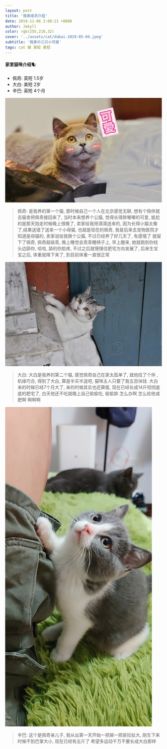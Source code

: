 ```yaml
---
layout: post
title: '我家成员介绍'
date: 2019-11-06 2:00:21 +0800
author: Jekyll
color: rgb(255,210,32)
cover: '../assets/cat/dabai-2019-05-04.jpeg'
subtitle: '我家の三只小可爱'
tags: cat 猫 英短 美短
---
```


#### 家里猫咪介绍🐈:
- 佩奇: 英短 1.5岁
- 大白: 美短 2岁
- 辛巴: 英短 4个月

![佩奇](/assets/cat/peiqi-2019-11-06.jpeg)
>佩奇: 是我养的第一个猫, 那时候自己一个人在北京感觉无聊, 想有个陪伴就去猫舍把佩奇接回来了, 当时本来想养个公猫, 觉得长得胖嘟嘟的可爱, 尴尬的是那天抱走时候晚上很晚了, 卖家给我用滴滴送来的, 因为长得小猫太像了,结果送错了送来一个小母猫, 也就是现在的佩奇, 我是后来去宠物医院才知道是母猫的, 卖家说给我换个公猫, 不过已经养了好几天了, 有感情了 就留下了佩奇, 佩奇超级乖, 晚上睡觉会乖乖睡椅子上, 早上醒来, 她就跑到你枕头边舔你, 哈哈, 舔的你脸疼, 不过之后就慢慢往肥宅方向发展了, 后来生宝宝之后, 体重就降下来了, 到目前体重一直很正常 

![大白](/assets/cat/dabai-2019-11-06.jpeg)
>大白: 大白是我养的第二个猫, 感觉佩奇自己在家太孤单了, 就他找了个伴 , 机缘巧合, 得到了大白, 算是半买半送吧, 猫咪主人只要了我五百块钱. 大白来的时候已经7个月大了,  来的时候其实也还算瘦, 现在已经长成14斤彻彻底底的肥宅了, 白天他还不吃就晚上自己偷偷吃, 偷偷胖 怎么办啊 怎么给他减肥啊 啊啊啊

![辛巴](/assets/cat/xinba-2019-11-06.jpeg)

>辛巴: 这个是佩奇亲儿子, 我从出第一天开始一把屎一把尿拉扯大, 刚生下来时候不到巴掌大小, 现在已经有五斤了  希望多运动千万不要长成大白那样